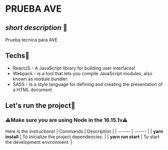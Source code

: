 # PRUEBA AVE
## _short description_ 🌠
Prueba tecnica para AVE

## Techs👾

- ReactJS - A JavaScript library for building user interfaces!
- Webpack - is a tool that lets you compile JavaScript modules, also known as module bundler.
- SASS - Is a style language for defining and creating the presentation of a HTML document

## Let's run the project🛫
### ⚠Make sure you are using Node in the 16.15.1v⚠
Here is the instructions!
| Commands | Description |
| ------ | ------ |
| **yarn install** | To inicialize the project dependencies. |
| **yarn run start** | To start the development environment. |